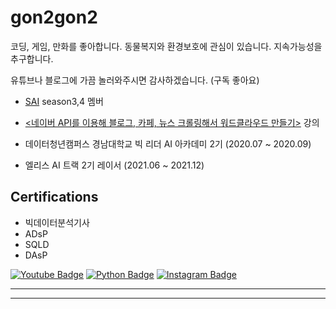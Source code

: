 # gon2gon2
코딩, 게임, 만화를 좋아합니다. 
동물복지와 환경보호에 관심이 있습니다.
지속가능성을 추구합니다.

유튜브나 블로그에 가끔 놀러와주시면 감사하겠습니다. (구독 좋아요)
- <a href="https://github.com/sju-coml">SAI</a> season3,4 멤버
- <a href="https://www.youtube.com/playlist?list=PLAn7d_4wwILxF8j_2pcmMEq7piHQzUN6G"><네이버 API를 이용해 블로그, 카페, 뉴스 크롤링해서 워드클라우드 만들기></a> 강의


- 데이터청년캠퍼스 경남대학교 빅 리더 AI 아카데미 2기 (2020.07 ~ 2020.09)
- 엘리스 AI 트랙 2기 레이서 (2021.06 ~ 2021.12)


## Certifications
- 빅데이터분석기사
- ADsP
- SQLD
- DAsP

[![Youtube Badge](https://img.shields.io/badge/Youtube-ff0000?style=flat-square&logo=youtube&link=https://www.youtube.com/channel/UC_iHjQ-h6496ac2xggA6m_g)](https://www.youtube.com/channel/UC_iHjQ-h6496ac2xggA6m_g)
[![Python Badge](https://img.shields.io/badge/-Tistory-brightgreen?style=flat-square&logo=python?link=http://g0n1.tistory.com&link=http://g0n1.tistory.com)](https://g0n1.tistory.com)
[![Instagram Badge](https://img.shields.io/badge/-Instagram-E4405F?stylestyle=flat-square&logo=Instagram?link=https://www.instagram.com/sunggon_song&link=https://www.instagram.com/sunggon_song)](https://www.instagram.com/sunggon_song)

---
<!-- # Projects

### 한국관광공사 근로자휴가지원사업 심사 업무 자동화
  - 신청자가 업로드한 문서이미지와 입력 데이터를 크롤러로 수집한 후, OCR 패키지인 pytesseract로 인식해 데이터와 문서이미지를 대조해 대조 결과를 보여주는 프로그램 개발 (한국관광공사 사장 표창장 수상)
  - 사용한 언어: python
  - 패키지: beautifulsoup, selenium, pytesseract, pandas, ...
  
### 세종대학교 AI Challenge 대회 (동상)
  - 리더보드 2위
  - 사용한 언어: python
  - 패키지: numpy, pandas, scikit-learn, xgboost
  
### 세종대학교 제 9회 SW·AI 해커톤 대회 (장려상)
  - 음식 사진 데이터 수집
  - 음식 분류기 모델링
  - 음식 추천 알고리즘 개발 -->

---
<!-- # Repositories
### kaggle
  - 캐글 노트북 필사
  
### baekjoon
  - 백준 단계별 문제 풀이 푸는 중
  
### study
  - DLWP: 케라스 창시자한테 배우는 딥러닝 <a href="https://github.com/sju-coml/SAI-2020-Team-I">(SAI-I팀 스터디)</a>
  - ml-definitive-guide: 파이썬 머신러닝 완벽 가이드
  - DSP: 파이썬과 함께하는  -->

<!--img.shields.io/badge/blog-g0ni.tistory-brightgreen-->
<!--
**gon2gon2/gon2gon2** is a ✨ _special_ ✨ repository because its `README.md` (this file) appears on your GitHub profile.

Here are some ideas to get you started:

- 🔭 I’m currently working on ...
- 🌱 I’m currently learning ...
- 👯 I’m looking to collaborate on ...
- 🤔 I’m looking for help with ...
- 💬 Ask me about ...
- 📫 How to reach me: ...
- 😄 Pronouns: ...
- ⚡ Fun fact: ...
-->
